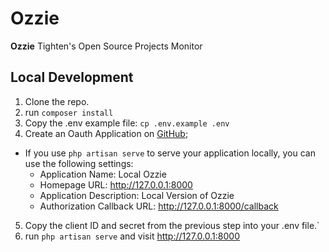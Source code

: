 Ozzie
======
**Ozzie** Tighten's Open Source Projects Monitor

## Local Development
1. Clone the repo.
2. run `composer install`
3. Copy the .env example file: `cp .env.example .env`
4. Create an Oauth Application on [GitHub](https://github.com/settings/developers);
  - If you use `php artisan serve` to serve your application locally, you can use the following settings:
    - Application Name: Local Ozzie
    - Homepage URL: http://127.0.0.1:8000
    - Application Description: Local Version of Ozzie
    - Authorization Callback URL: http://127.0.0.1:8000/callback
5. Copy the client ID and secret from the previous step into your .env file.`
6. run `php artisan serve` and visit http://127.0.0.1:8000
